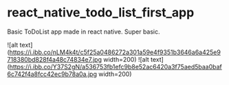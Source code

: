 # react_native_todo_list_first_app
Basic ToDoList app made in react native. Super basic.

![alt text](https://i.ibb.co/nLM4k4t/c5f25a0486272a301a59e4f9351b3646a6a425e9718380bd828f4a48c74834e7.jpg width=200)
![alt text](https://i.ibb.co/Y37S2gN/a536753fb1efc9b8e52ac6420a3f75aed5baa0baf6c742f4a8fcc42ec9b78a0a.jpg width=200)
